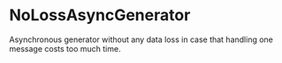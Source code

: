 # NoLossAsyncGenerator
Asynchronous generator without any data loss in case that handling one message costs too much time.
